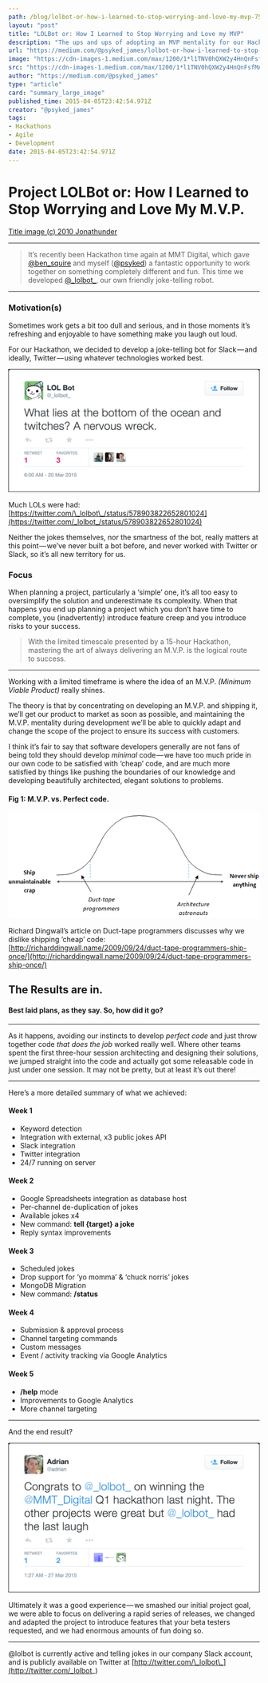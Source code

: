 ```yaml
---
path: /blog/lolbot-or-how-i-learned-to-stop-worrying-and-love-my-mvp-7514ad67a5c9/
layout: "post"
title: "LOLBot or: How I Learned to Stop Worrying and Love my MVP"
description: "The ups and ups of adopting an MVP mentality for our Hackathon, and how it helped us achieve victory."
url: "https://medium.com/@psyked_james/lolbot-or-how-i-learned-to-stop-worrying-and-love-my-mvp-7514ad67a5c9"
image: "https://cdn-images-1.medium.com/max/1200/1*l1TNV0hQXW2y4HnQnFsfMA.png"
src: "https://cdn-images-1.medium.com/max/1200/1*l1TNV0hQXW2y4HnQnFsfMA.png"
author: "https://medium.com/@psyked_james"
type: "article"
card: "summary_large_image"
published_time: 2015-04-05T23:42:54.971Z
creator: "@psyked_james"
tags:
- Hackathons
- Agile
- Development
date: 2015-04-05T23:42:54.971Z
---
```

  

# Project LOLBot or: How I Learned to Stop Worrying and Love My M.V.P.

[Title image (c) 2010 Jonathunder](http://commons.wikimedia.org/wiki/File:SoapboxRace.jpg)

---

> It’s recently been Hackathon time again at MMT Digital, which gave [@ben_squire](https://twitter.com/ben_squire) and myself ([@psyked](https://twitter.com/psyked)) a fantastic opportunity to work together on something completely different and fun. This time we developed [@\_lolbot\_](https://twitter.com/_lolbot_), our own friendly joke-telling robot.

---

### Motivation(s)

Sometimes work gets a bit too dull and serious, and in those moments it’s refreshing and enjoyable to have something make you laugh out loud.

For our Hackathon, we decided to develop a joke-telling bot for Slack — and ideally, Twitter — using whatever technologies worked best.

![](1*NkEJvOjVl_QhdUzIVmSiNw.png)

Much LOLs were had: [https://twitter.com/\_lolbot\_/status/578903822652801024](https://twitter.com/_lolbot_/status/578903822652801024)

Neither the jokes themselves, nor the smartness of the bot, really matters at this point — we’ve never built a bot before, and never worked with Twitter or Slack, so it’s all new territory for us.

### Focus

When planning a project, particularly a ‘simple’ one, it’s all too easy to oversimplify the solution and underestimate its complexity. When that happens you end up planning a project which you don’t have time to complete, you (inadvertently) introduce feature creep and you introduce risks to your success.

  

> With the limited timescale presented by a 15-hour Hackathon, mastering the art of always delivering an M.V.P. is the logical route to success.

---

Working with a limited timeframe is where the idea of an M.V.P. _(Minimum Viable Product)_ really shines.

The theory is that by concentrating on developing an M.V.P. and shipping it, we’ll get our product to market as soon as possible, and maintaining the M.V.P. mentality during development we’ll be able to quickly adapt and change the scope of the project to ensure its success with customers.

I think it’s fair to say that software developers generally are not fans of being told they should develop _minimal_ code — we have too much pride in our own code to be satisfied with ‘cheap’ code, and are much more satisfied by things like pushing the boundaries of our knowledge and developing beautifully architected, elegant solutions to problems.

#### Fig 1: M.V.P. vs. Perfect code.

![](1*l7Zn5lUrDU7Q0T2g04jnnA.gif)

Richard Dingwall’s article on Duct-tape programmers discusses why we dislike shipping ‘cheap’ code: [http://richarddingwall.name/2009/09/24/duct-tape-programmers-ship-once/](http://richarddingwall.name/2009/09/24/duct-tape-programmers-ship-once/)

  

## The Results are in.

#### Best laid plans, as they say. So, how did it go?

---

As it happens, avoiding our instincts to develop _perfect code_ and just throw together code _that does the job_ worked really well. Where other teams spent the first three-hour session architecting and designing their solutions, we jumped straight into the code and actually got some releasable code in just under one session. It may not be pretty, but at least it’s out there!

---

Here’s a more detailed summary of what we achieved:

#### Week 1

*   Keyword detection
*   Integration with external, x3 public jokes API
*   Slack integration
*   Twitter integration
*   24/7 running on server

#### Week 2

*   Google Spreadsheets integration as database host
*   Per-channel de-duplication of jokes
*   Available jokes x4
*   New command: **tell {target} a joke**
*   Reply syntax improvements

#### Week 3

*   Scheduled jokes
*   Drop support for ‘yo momma’ & ‘chuck norris’ jokes
*   MongoDB Migration
*   New command: **/status**

#### Week 4

*   Submission & approval process
*   Channel targeting commands
*   Custom messages
*   Event / activity tracking via Google Analytics

#### Week 5

*   **/help** mode
*   Improvements to Google Analytics
*   More channel targeting

---

And the end result?

![](1*IekX6UTn5DwFMxGd60cbTQ.png)

Ultimately it was a good experience — we smashed our initial project goal, we were able to focus on delivering a rapid series of releases, we changed and adapted the project to introduce features that your beta testers requested, and we had enormous amounts of fun doing so.

---

@lolbot is currently active and telling jokes in our company Slack account, and is publicly available on Twitter at [http://twitter.com/\_lolbot\_](http://twitter.com/_lolbot_)